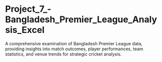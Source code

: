 # Project_7_-Bangladesh_Premier_League_Analysis_Excel
A comprehensive examination of Bangladesh Premier League data, providing insights into match outcomes, player performances, team statistics, and venue trends for strategic cricket analysis.
